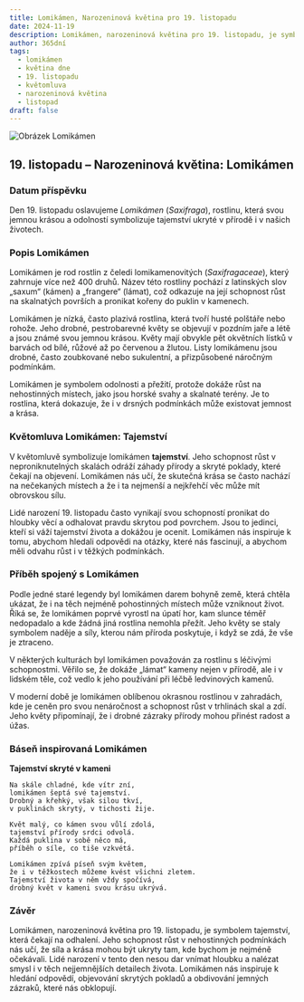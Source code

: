 ```yaml
---
title: Lomikámen, Narozeninová květina pro 19. listopadu
date: 2024-11-19
description: Lomikámen, narozeninová květina pro 19. listopadu, je symbolem Tajemství. Objevte její jedinečný význam, fascinující příběhy a poezii, která oslavuje její krásu.
author: 365dní
tags:
  - lomikámen
  - květina dne
  - 19. listopadu
  - květomluva
  - narozeninová květina
  - listopad
draft: false
---
```


![Obrázek Lomikámen](https://cdn.pixabay.com/photo/2016/12/13/22/11/badan-1905221_1280.jpg#center)


## 19. listopadu – Narozeninová květina: Lomikámen

### Datum příspěvku

Den 19. listopadu oslavujeme _Lomikámen_ (_Saxifraga_), rostlinu, která svou jemnou krásou a odolností symbolizuje tajemství ukryté v přírodě i v našich životech.

### Popis Lomikámen

Lomikámen je rod rostlin z čeledi lomikamenovitých (_Saxifragaceae_), který zahrnuje více než 400 druhů. Název této rostliny pochází z latinských slov „saxum“ (kámen) a „frangere“ (lámat), což odkazuje na její schopnost růst na skalnatých površích a pronikat kořeny do puklin v kamenech.

Lomikámen je nízká, často plazivá rostlina, která tvoří husté polštáře nebo rohože. Jeho drobné, pestrobarevné květy se objevují v pozdním jaře a létě a jsou známé svou jemnou krásou. Květy mají obvykle pět okvětních lístků v barvách od bílé, růžové až po červenou a žlutou. Listy lomikámenu jsou drobné, často zoubkované nebo sukulentní, a přizpůsobené náročným podmínkám.

Lomikámen je symbolem odolnosti a přežití, protože dokáže růst na nehostinných místech, jako jsou horské svahy a skalnaté terény. Je to rostlina, která dokazuje, že i v drsných podmínkách může existovat jemnost a krása.

### Květomluva Lomikámen: Tajemství

V květomluvě symbolizuje lomikámen **tajemství**. Jeho schopnost růst v neproniknutelných skalách odráží záhady přírody a skryté poklady, které čekají na objevení. Lomikámen nás učí, že skutečná krása se často nachází na nečekaných místech a že i ta nejmenší a nejkřehčí věc může mít obrovskou sílu.

Lidé narození 19. listopadu často vynikají svou schopností pronikat do hloubky věcí a odhalovat pravdu skrytou pod povrchem. Jsou to jedinci, kteří si váží tajemství života a dokážou je ocenit. Lomikámen nás inspiruje k tomu, abychom hledali odpovědi na otázky, které nás fascinují, a abychom měli odvahu růst i v těžkých podmínkách.

### Příběh spojený s Lomikámen

Podle jedné staré legendy byl lomikámen darem bohyně země, která chtěla ukázat, že i na těch nejméně pohostinných místech může vzniknout život. Říká se, že lomikámen poprvé vyrostl na úpatí hor, kam slunce téměř nedopadalo a kde žádná jiná rostlina nemohla přežít. Jeho květy se staly symbolem naděje a síly, kterou nám příroda poskytuje, i když se zdá, že vše je ztraceno.

V některých kulturách byl lomikámen považován za rostlinu s léčivými schopnostmi. Věřilo se, že dokáže „lámat“ kameny nejen v přírodě, ale i v lidském těle, což vedlo k jeho používání při léčbě ledvinových kamenů.

V moderní době je lomikámen oblíbenou okrasnou rostlinou v zahradách, kde je ceněn pro svou nenáročnost a schopnost růst v trhlinách skal a zdí. Jeho květy připomínají, že i drobné zázraky přírody mohou přinést radost a úžas.

### Báseň inspirovaná Lomikámen

**Tajemství skryté v kameni**

```
Na skále chladné, kde vítr zní,  
lomikámen šeptá své tajemství.  
Drobný a křehký, však silou tkví,  
v puklinách skrytý, v tichosti žije.  

Květ malý, co kámen svou vůlí zdolá,  
tajemství přírody srdci odvolá.  
Každá puklina v sobě něco má,  
příběh o síle, co tiše vzkvétá.  

Lomikámen zpívá píseň svým květem,  
že i v těžkostech můžeme kvést všichni zletem.  
Tajemství života v něm vždy spočívá,  
drobný květ v kameni svou krásu ukrývá.  
```

### Závěr

Lomikámen, narozeninová květina pro 19. listopadu, je symbolem tajemství, která čekají na odhalení. Jeho schopnost růst v nehostinných podmínkách nás učí, že síla a krása mohou být ukryty tam, kde bychom je nejméně očekávali. Lidé narození v tento den nesou dar vnímat hloubku a nalézat smysl i v těch nejjemnějších detailech života. Lomikámen nás inspiruje k hledání odpovědí, objevování skrytých pokladů a obdivování jemných zázraků, které nás obklopují.